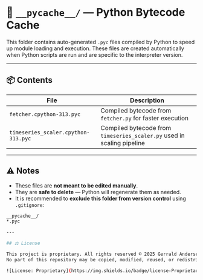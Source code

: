 # 📁 `__pycache__/` — Python Bytecode Cache

This folder contains auto-generated `.pyc` files compiled by Python to speed up module loading and execution. These files are created automatically when Python scripts are run and are specific to the interpreter version.

---

## 📦 Contents

| File                              | Description                                                       |
|-----------------------------------|-------------------------------------------------------------------|
| `fetcher.cpython-313.pyc`         | Compiled bytecode from `fetcher.py` for faster execution          |
| `timeseries_scaler.cpython-313.pyc` | Compiled bytecode from `timeseries_scaler.py` used in scaling pipeline |

---

## ⚠️ Notes

- These files are **not meant to be edited manually**.
- They are **safe to delete** — Python will regenerate them as needed.
- It is recommended to **exclude this folder from version control** using `.gitignore`:

```bash
__pycache__/
*.pyc

---

## ⚖️ License

This project is proprietary. All rights reserved © 2025 Gerrald Andersen.  
No part of this repository may be copied, modified, reused, or redistributed without explicit written permission.

![License: Proprietary](https://img.shields.io/badge/license-Proprietary-red.svg)
